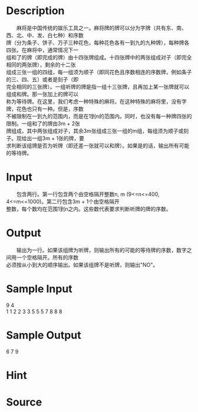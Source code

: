 
# Description

<div class="content"><p>　　麻将是中国传统的娱乐工具之一。麻将牌的牌可以分为字牌（共有东、南、西、北、中、发、白七种）和序数<br/>
牌（分为条子、饼子、万子三种花色，每种花色各有一到九的九种牌），每种牌各四张。在麻将中，通常情况下一<br/>
组和了的牌（即完成的牌）由十四张牌组成。十四张牌中的两张组成对子（即完全相同的两张牌），剩余的十二张<br/>
组成三张一组的四组，每一组须为顺子（即同花色且序数相连的序数牌，例如条子的三、四、五）或者是刻子（即<br/>
完全相同的三张牌）。一组听牌的牌是指一组十三张牌，且再加上某一张牌就可以组成和牌。那一张加上的牌可以<br/>
称为等待牌。在这里，我们考虑一种特殊的麻将。在这种特殊的麻将里，没有字牌，花色也只有一种。但是，序数<br/>
不被限制在一到九的范围内，而是在1到n的范围内。同时，也没有每一种牌四张的限制。一组和了的牌由3m + 2张<br/>
牌组成，其中两张组成对子，其余3m张组成三张一组的m组，每组须为顺子或刻子。现给出一组3m + 1张的牌，要<br/>
求判断该组牌是否为听牌（即还差一张就可以和牌）。如果是的话，输出所有可能的等待牌。</p></div>

# Input

<div class="content"><p>　　包含两行。第一行包含两个由空格隔开整数n, m (9&lt;=n&lt;=400, 4&lt;=m&lt;=1000)。第二行包含3m + 1个由空格隔开<br/>
整数，每个数均在范围1到n之内。这些数代表要求判断听牌的牌的序数。</p></div>

# Output

<div class="content"><p>　　输出为一行。如果该组牌为听牌，则输出所有的可能的等待牌的序数，数字之间用一个空格隔开。所有的序数<br/>
必须按从小到大的顺序输出。如果该组牌不是听牌，则输出&#34;NO&#34;。</p></div>

# Sample Input

<div class="content"><span class="sampledata">9 4<br/>
1 1 2 2 3 3 5 5 5 7 8 8 8</span></div>

# Sample Output

<div class="content"><span class="sampledata">6 7 9</span></div>

# Hint

<div class="content"><p></p></div>

# Source

<div class="content"><p><a href="problemset.php?search="></a></p></div>

